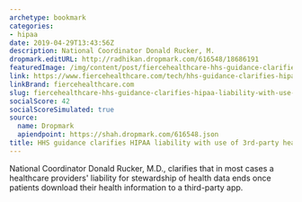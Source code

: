 ```yaml
---
archetype: bookmark
categories:
- hipaa
date: 2019-04-29T13:43:56Z
description: National Coordinator Donald Rucker, M.
dropmark.editURL: http://radhikan.dropmark.com/616548/18686191
featuredImage: /img/content/post/fiercehealthcare-hhs-guidance-clarifies-hipaa-liability-with-use-of-3rd-party-health-apps.jpg
link: https://www.fiercehealthcare.com/tech/hhs-guidance-clarifies-hipaa-liability-use-third-party-health-apps
linkBrand: fiercehealthcare.com
slug: fiercehealthcare-hhs-guidance-clarifies-hipaa-liability-with-use-of-3rd-party-health-apps
socialScore: 42
socialScoreSimulated: true
source:
  name: Dropmark
  apiendpoint: https://shah.dropmark.com/616548.json
title: HHS guidance clarifies HIPAA liability with use of 3rd-party health apps
---
```

National Coordinator Donald Rucker, M.D., clarifies that in most cases a healthcare providers' liability for stewardship of health data ends once patients download their health information to a third-party app.